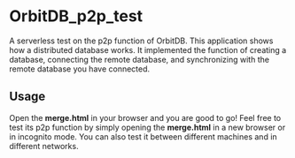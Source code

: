 # OrbitDB_p2p_test
A serverless test on the p2p function of OrbitDB. This application shows how a distributed database works. It implemented the function of creating a database, connecting the remote database, and synchronizing with the remote database you have connected.

## Usage
Open the **merge.html** in your browser and you are good to go! Feel free to test its p2p function by simply opening the **merge.html** in a new browser or in incognito mode. You can also test it between different machines and in different networks.